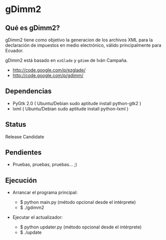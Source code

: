 gDimm2
======

Qué es gDimm2?
--------------

gDimm2 tiene como objetivo la generacion de los archivos XML para la 
declaración de impuestos en medio electrónico, válido principalmente 
para Ecuador.

gDimm2 está basado en `ezGlade` y `gdimm` de Iván Campaña.

- http://code.google.com/p/ezglade/
- http://code.google.com/p/gdimm/

Dependencias
------------

- PyGtk 2.0 ( Ubuntu/Debian sudo aptitude install python-gtk2 )
- lxml ( Ubuntu/Debian sudo aptitude install python-lxml )

Status
------

Release Candidate

Pendientes
----------

- Pruebas, pruebas, pruebas... ;)

Ejecución
---------

- Arrancar el programa principal:
  - $ python main.py (método opcional desde el intérprete)
  - $ ./gdimm2

- Ejecutar el actualizador:
  - $ python updater.py (método opcional desde el intérprete)
  - $ ./update

